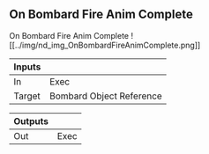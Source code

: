 ## On Bombard Fire Anim Complete
On Bombard Fire Anim Complete
![[../img/nd_img_OnBombardFireAnimComplete.png]]

|Inputs||
|--|--|
| In | Exec |
| Target | Bombard Object Reference |

|Outputs||
|--|--|
| Out | Exec |

